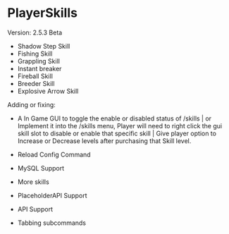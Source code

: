 # PlayerSkills

Version: 2.5.3 Beta

- Shadow Step Skill
- Fishing Skill
- Grappling Skill
- Instant breaker
- Fireball Skill
- Breeder Skill
- Explosive Arrow Skill
  
Adding or fixing:

- A In Game GUI to toggle the enable or disabled status of /skills | or Implement it into the /skills menu, Player will need to right click the gui skill slot to disable or enable that specific skill | Give player option to Increase or Decrease levels after purchasing that Skill level.

- Reload Config Command

- MySQL Support

- More skills

- PlaceholderAPI Support

- API Support

- Tabbing subcommands
